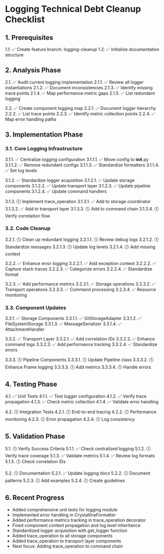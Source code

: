 # Logging Technical Debt Cleanup Checklist

## 1. Prerequisites
1.1. ✅ Create feature branch: logging-cleanup
1.2. ✅ Initialize documentation structure

## 2. Analysis Phase
2.1. ✅ Audit current logging implementation
  2.1.1. ✅ Review all logger instantiations
  2.1.2. ✅ Document inconsistencies
  2.1.3. ✅ Identify missing trace points
  2.1.4. ✅ Map performance metric gaps
  2.1.5. ✅ List redundant logging

2.2. ✅ Create component logging map
  2.2.1. ✅ Document logger hierarchy
  2.2.2. ✅ List trace points
  2.2.3. ✅ Identify metric collection points
  2.2.4. ✅ Map error handling paths

## 3. Implementation Phase

### 3.1. Core Logging Infrastructure
3.1.1. ✅ Centralize logging configuration
  3.1.1.1. ✅ Move config to __init__.py
  3.1.1.2. ✅ Remove redundant configs
  3.1.1.3. ✅ Standardize formatters
  3.1.1.4. ✅ Set log levels

3.1.2. ✅ Standardize logger acquisition
  3.1.2.1. ✅ Update storage components
  3.1.2.2. ✅ Update transport layer
  3.1.2.3. ✅ Update pipeline components
  3.1.2.4. ✅ Update command handlers

3.1.3. 🕔 Implement trace_operation
  3.1.3.1. ✅ Add to storage coordinator
  3.1.3.2. ✅ Add to transport layer
  3.1.3.3. 🕔 Add to command chain
  3.1.3.4. 🕔 Verify correlation flow

### 3.2. Code Cleanup
3.2.1. 🕔 Clean up redundant logging
  3.2.1.1. 🕔 Review debug logs
  3.2.1.2. 🕔 Standardize messages
  3.2.1.3. 🕔 Update log levels
  3.2.1.4. 🕔 Add missing context

3.2.2. ✅ Enhance error logging
  3.2.2.1. ✅ Add exception context
  3.2.2.2. ✅ Capture stack traces
  3.2.2.3. ✅ Categorize errors
  3.2.2.4. ✅ Standardize format

3.2.3. ✅ Add performance metrics
  3.2.3.1. ✅ Storage operations
  3.2.3.2. ✅ Transport operations
  3.2.3.3. ✅ Command processing
  3.2.3.4. ✅ Resource monitoring

### 3.3. Component Updates
3.3.1. ✅ Storage Components
  3.3.1.1. ✅ GitStorageAdapter
  3.3.1.2. ✅ FileSystemStorage
  3.3.1.3. ✅ MessageSerializer
  3.3.1.4. ✅ AttachmentHandler

3.3.2. ✅ Transport Layer
  3.3.2.1. ✅ Add correlation IDs
  3.3.2.2. ✅ Enhance command logs
  3.3.2.3. ✅ Add performance tracking
  3.3.2.4. ✅ Standardize errors

3.3.3. 🕔 Pipeline Components
  3.3.3.1. 🕔 Update Pipeline class
  3.3.3.2. 🕔 Enhance Frame logging
  3.3.3.3. 🕔 Add metrics
  3.3.3.4. 🕔 Handle errors

## 4. Testing Phase
4.1. ✅ Unit Tests
  4.1.1. ✅ Test logger configuration
  4.1.2. ✅ Verify trace propagation
  4.1.3. ✅ Check metric collection
  4.1.4. ✅ Validate error handling

4.2. 🕔 Integration Tests
  4.2.1. 🕔 End-to-end tracing
  4.2.2. 🕔 Performance monitoring
  4.2.3. 🕔 Error propagation
  4.2.4. 🕔 Log consistency

## 5. Validation Phase
5.1. 🕔 Verify Success Criteria
  5.1.1. ✅ Check centralized logging
  5.1.2. 🕔 Verify trace coverage
  5.1.3. ✅ Validate metrics
  5.1.4. ✅ Review log formats
  5.1.5. 🕔 Check correlation IDs

5.2. 🕔 Documentation
  5.2.1. ✅ Update logging docs
  5.2.2. 🕔 Document patterns
  5.2.3. 🕔 Add examples
  5.2.4. 🕔 Create guidelines

## 6. Recent Progress
- Added comprehensive unit tests for logging module
- Implemented error handling in CrystallineFormatter
- Added performance metrics tracking in trace_operation decorator
- Fixed component context propagation and log level inheritance
- Standardized logger acquisition with get_logger function
- Added trace_operation to all storage components
- Added trace_operation to transport layer components
- Next focus: Adding trace_operation to command chain 